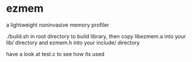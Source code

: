 # ezmem
a lightweight noninvasive memory profiler

./build.sh in root directory to build library, then copy libezmem.a into your lib/ directory and ezmem.h into your include/ directory

have a look at test.c to see how its used
